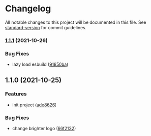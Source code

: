 # Changelog

All notable changes to this project will be documented in this file. See [standard-version](https://github.com/conventional-changelog/standard-version) for commit guidelines.

### [1.1.1](https://github.com/ambar/vscode-bundle-size/compare/v1.1.0...v1.1.1) (2021-10-26)


### Bug Fixes

* lazy load esbuild ([91850ba](https://github.com/ambar/vscode-bundle-size/commit/91850ba397426af5bc403812d7938dda4e720145))

## 1.1.0 (2021-10-25)

### Features

- init project ([ade8626](https://github.com/ambar/vscode-bundle-size/commit/ade862610240d6950fd81c29a0dccc5c8459df94))

### Bug Fixes

- change brighter logo ([66f2132](https://github.com/ambar/vscode-bundle-size/commit/66f2132417d722c2c6a79ddd36d6b14f330769bd))
